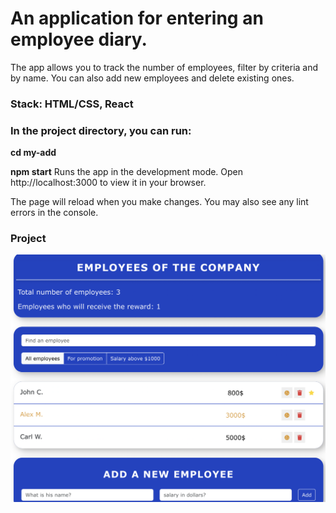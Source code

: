 # An application for entering an employee diary.

The app allows you to track the number of employees, filter by criteria and by name. You can also add new employees and delete existing ones.

### Stack: HTML/CSS, React

### In the project directory, you can run:

**cd my-add**

**npm start**
Runs the app in the development mode.
Open http://localhost:3000 to view it in your browser.

The page will reload when you make changes.
You may also see any lint errors in the console.

### Project

![screan](./my-app/src/img.png)
